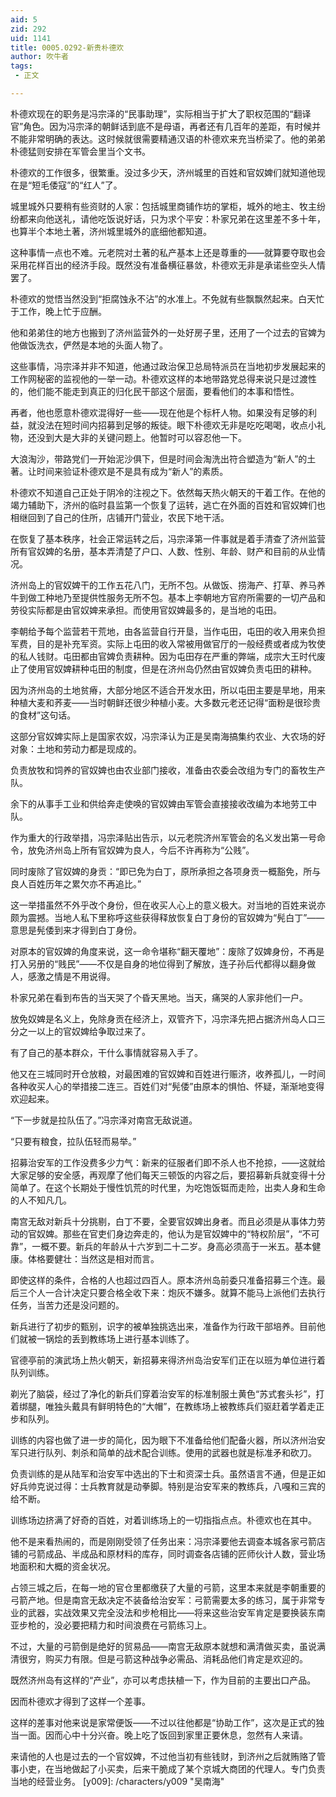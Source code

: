 ```yaml
---
aid: 5
zid: 292
uid: 1141
title: 0005.0292-新贵朴德欢
author: 吹牛者
tags: 
 - 正文

---
```




  朴德欢现在的职务是冯宗泽的“民事助理”，实际相当于扩大了职权范围的“翻译官”角色。因为冯宗泽的朝鲜话到底不是母语，再者还有几百年的差距，有时候并不能非常明确的表达。这时候就很需要精通汉语的朴德欢来充当桥梁了。他的弟弟朴德猛则安排在军管会里当个文书。

  朴德欢的工作很多，很繁重。没过多少天，济州城里的百姓和官奴婢们就知道他现在是“短毛倭寇”的“红人”了。

  城里城外只要稍有些资财的人家：包括城里商铺作坊的掌柜，城外的地主、牧主纷纷都来向他送礼，请他吃饭说好话，只为求个平安：朴家兄弟在这里差不多十年，也算半个本地土著，济州城里城外的底细他都知道。

  这种事情一点也不难。元老院对土著的私产基本上还是尊重的——就算要夺取也会采用花样百出的经济手段。既然没有准备横征暴敛，朴德欢无非是承诺些空头人情罢了。

  朴德欢的觉悟当然没到“拒腐蚀永不沾”的水准上。不免就有些飘飘然起来。白天忙于工作，晚上忙于应酬。

  他和弟弟住的地方也搬到了济州监营外的一处好房子里，还用了一个过去的官婢为他做饭洗衣，俨然是本地的头面人物了。

  这些事情，冯宗泽并非不知道，他通过政治保卫总局特派员在当地初步发展起来的工作网秘密的监视他的一举一动。朴德欢这样的本地带路党总得来说只是过渡性的，他们能不能走到真正的归化民干部这个层面，要看他们的本事和悟性。

  再者，他也愿意朴德欢混得好一些——现在他是个标杆人物。如果没有足够的利益，就没法在短时间内招募到足够的叛徒。眼下朴德欢无非是吃吃喝喝，收点小礼物，还没到大是大非的关键问题上。他暂时可以容忍他一下。

  大浪淘沙，带路党们一开始泥沙俱下，但是时间会淘洗出符合塑造为“新人”的土著。让时间来验证朴德欢是不是具有成为“新人”的素质。

  朴德欢不知道自己正处于阴冷的注视之下。依然每天热火朝天的干着工作。在他的竭力辅助下，济州的临时县监第一个恢复了运转，逃亡在外面的百姓和官奴婢们也相继回到了自己的住所，店铺开门营业，农民下地干活。

  在恢复了基本秩序，社会正常运转之后，冯宗泽第一件事就是着手清查了济州监营所有官奴婢的名册，基本弄清楚了户口、人数、性别、年龄、财产和目前的从业情况。

  济州岛上的官奴婢干的工作五花八门，无所不包。从做饭、捞海产、打草、养马养牛到做工种地乃至提供性服务无所不包。基本上李朝地方官府所需要的一切产品和劳役实际都是由官奴婢来承担。而使用官奴婢最多的，是当地的屯田。

  李朝给予每个监营若干荒地，由各监营自行开垦，当作屯田，屯田的收入用来负担军费，目的是补充军资。实际上屯田的收入常被用做官厅的一般经费或者成为牧使的私人钱财。屯田都由官婢负责耕种。因为屯田存在严重的弊端，成宗大王时代废止了使用官奴婢耕种屯田的制度，但是在济州岛仍然由官奴婢负责屯田的耕种。

  因为济州岛的土地贫瘠，大部分地区不适合开发水田，所以屯田主要是旱地，用来种植大麦和荞麦——当时朝鲜还很少种植小麦。大多数元老还记得“面粉是很珍贵的食材”这句话。

  这部分官奴婢实际上是国家农奴，冯宗泽认为正是吴南海搞集约农业、大农场的好对象：土地和劳动力都是现成的。

  负责放牧和饲养的官奴婢也由农业部门接收，准备由农委会改组为专门的畜牧生产队。

  余下的从事手工业和供给奔走使唤的官奴婢由军管会直接接收改编为本地劳工中队。

  作为重大的行政举措，冯宗泽贴出告示，以元老院济州军管会的名义发出第一号命令，放免济州岛上所有官奴婢为良人，今后不许再称为“公贱”。

  同时废除了官奴婢的身贡：“即已免为白丁，原所承担之各项身贡一概豁免，所与良人百姓历年之累欠亦不再追比。”

  这一举措虽然不外乎改个身份，但在收买人心上的意义极大。对当地的百姓来说亦颇为震撼。当地人私下里称呼这些获得释放恢复白丁身份的官奴婢为“髡白丁”——意思是髡倭到来才得到白丁身份。

  对原本的官奴婢的角度来说，这一命令堪称“翻天覆地”：废除了奴婢身份，不再是打入另册的“贱民”——不仅是自身的地位得到了解放，连子孙后代都得以翻身做人，感激之情是不用说得。

  朴家兄弟在看到布告的当天哭了个昏天黑地。当天，痛哭的人家非他们一户。

  放免奴婢是名义上，免除身贡在经济上，双管齐下，冯宗泽先把占据济州岛人口三分之一以上的官奴婢给争取过来了。

  有了自己的基本群众，干什么事情就容易入手了。

  他又在三城同时开仓放粮，对最困难的官奴婢和百姓进行赈济，收养孤儿，一时间各种收买人心的举措接二连三。百姓们对“髡倭”由原本的惧怕、怀疑，渐渐地变得欢迎起来。

  “下一步就是拉队伍了。”冯宗泽对南宫无敌说道。

  “只要有粮食，拉队伍轻而易举。”

  招募治安军的工作没费多少力气：新来的征服者们即不杀人也不抢掠，——这就给大家足够的安全感，再观摩了他们每天三顿饭的内容之后，要招募新兵就变得十分简单了。在这个长期处于慢性饥荒的时代里，为吃饱饭铤而走险，出卖人身和生命的人不知凡几。

  南宫无敌对新兵十分挑剔，白丁不要，全要官奴婢出身者。而且必须是从事体力劳动的官奴婢。那些在官吏们身边奔走的，他认为是官奴婢中的“特权阶层”，“不可靠”，一概不要。新兵的年龄从十六岁到二十二岁。身高必须高于一米五。基本健康。体格要健壮：当然这是相对而言。

  即使这样的条件，合格的人也超过四百人。原本济州岛前委只准备招募三个连。最后三个人一合计决定只要合格全收下来：炮灰不嫌多。就算不能马上派他们去执行任务，当苦力还是没问题的。

  新兵进行了初步的甄别，识字的被单独挑选出来，准备作为行政干部培养。目前他们就被一锅烩的丢到教练场上进行基本训练了。

  官德亭前的演武场上热火朝天，新招募来得济州岛治安军们正在以班为单位进行着队列训练。

  剃光了脑袋，经过了净化的新兵们穿着治安军的标准制服土黄色“苏式套头衫”，打着绑腿，唯独头戴具有鲜明特色的“大帽”，在教练场上被教练兵们驱赶着学着走正步和队列。

  训练的内容也做了进一步的简化，因为眼下不准备给他们配备火器，所以济州治安军只进行队列、刺杀和简单的战术配合训练。使用的武器也就是标准矛和砍刀。

  负责训练的是从陆军和治安军中选出的下士和资深士兵。虽然语言不通，但是正如好兵帅克说过得：士兵教育就是动拳脚。特别是治安军来的教练兵，八嘎和三宾的给不断。

  训练场边挤满了好奇的百姓，对着训练场上的一切指指点点。朴德欢也在其中。

  他不是来看热闹的，而是刚刚受领了任务出来：冯宗泽要他去调查本城各家弓箭店铺的弓箭成品、半成品和原材料的库存，同时调查各店铺的匠师伙计人数，营业场地面积和大概的资金状况。

  占领三城之后，在每一地的官仓里都缴获了大量的弓箭，这里本来就是李朝重要的弓箭产地。但是南宫无敌决定不装备给治安军：弓箭需要太多的练习，属于非常专业的武器，实战效果又完全没法和步枪相比——将来这些治安军肯定是要换装东南亚步枪的，没必要把精力和时间浪费在弓箭练习上。

  不过，大量的弓箭倒是绝好的贸易品——南宫无敌原本就想和满清做买卖，虽说满清很穷，购买力有限。但是弓箭这种战争必需品、消耗品他们肯定是欢迎的。

  既然济州岛有这样的“产业”，亦可以考虑扶植一下，作为目前的主要出口产品。

  因而朴德欢才得到了这样一个差事。

  这样的差事对他来说是家常便饭——不过以往他都是“协助工作”，这次是正式的独当一面。因而心中十分兴奋。晚上吃了饭回到家里正要休息，忽然有人来请。

  来请他的人也是过去的一个官奴婢，不过他当初有些钱财，到济州之后就贿赂了管事小吏，在当地做起了小买卖，后来干脆成了某个京城大商团的代理人。专门负责当地的经营业务。
[y009]: /characters/y009 "吴南海"


